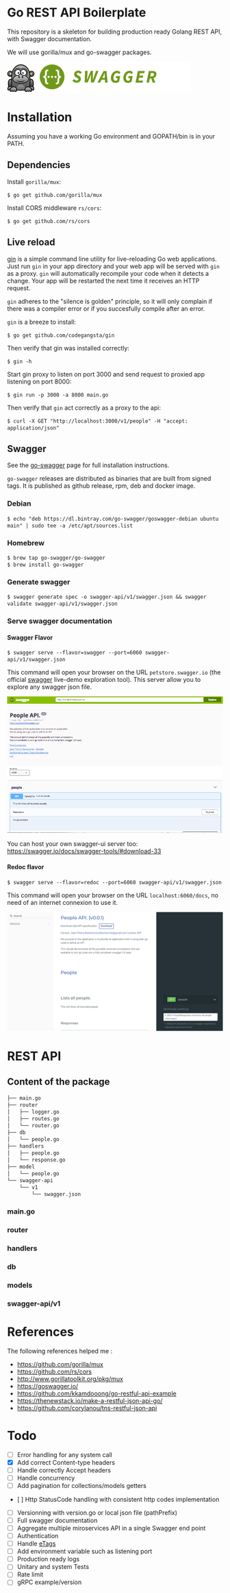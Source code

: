 # Go REST API Boilerplate

This repository is a skeleton for building production ready Golang REST API, with Swagger documentation.

We will use gorilla/mux and go-swagger packages.

![](images/gorilla.png) ![](images/swagger.png)


# Installation

Assuming you have a working Go environment and GOPATH/bin is in your PATH.

## Dependencies

Install `gorilla/mux`:

```
$ go get github.com/gorilla/mux
```

Install CORS middleware `rs/cors`:
```
$ go get github.com/rs/cors
```

## Live reload
[gin](https://github.com/codegangsta/gin) is a simple command line utility for live-reloading Go web applications. Just run `gin` in your app directory and your web app will be served with `gin` as a proxy. `gin` will automatically recompile your code when it detects a change. Your app will be restarted the next time it receives an HTTP request.

`gin` adheres to the "silence is golden" principle, so it will only complain if there was a compiler error or if you succesfully compile after an error.

`gin` is a breeze to install:

```
$ go get github.com/codegangsta/gin
```

Then verify that gin was installed correctly:

```
$ gin -h
```

Start gin proxy to listen on port 3000 and send request to proxied app listening on port 8000:
```
$ gin run -p 3000 -a 8000 main.go
```

Then verify that `gin` act correctly as a proxy to the api:

```
$ curl -X GET "http://localhost:3000/v1/people" -H "accept: application/json"
```

## Swagger

See the [go-swagger](https://github.com/go-swagger/go-swagger) page for full installation instructions.

`go-swagger` releases are distributed as binaries that are built from signed tags. It is published as github release, rpm, deb and docker image.

### Debian

```
$ echo "deb https://dl.bintray.com/go-swagger/goswagger-debian ubuntu main" | sudo tee -a /etc/apt/sources.list
```

### Homebrew

```
$ brew tap go-swagger/go-swagger
$ brew install go-swagger
```

### Generate swagger

```
$ swagger generate spec -o swagger-api/v1/swagger.json && swagger validate swagger-api/v1/swagger.json
```

### Serve swagger documentation

#### Swagger Flavor

```
$ swagger serve --flavor=swagger --port=6060 swagger-api/v1/swagger.json
```

This command will open your browser on the URL `petstore.swagger.io` (the official [swagger](https://swagger.io/swagger-ui/) live-demo exploration tool). This server allow you to explore any swagger json file.

![](images/swagger-flavor.png)

You can host your own swagger-ui server too: https://swagger.io/docs/swagger-tools/#download-33

#### Redoc flavor

```
$ swagger serve --flavor=redoc --port=6060 swagger-api/v1/swagger.json
```
This command will open your browser on the URL `localhost:6060/docs`, no need of an internet connexion to use it.

![](images/redoc-flavor.png)

# REST API

## Content of the package

```
├── main.go
├── router
│   ├── logger.go
│   ├── routes.go
│   └── router.go
├── db
│   └── people.go
├── handlers
│   ├── people.go
│   └── response.go
├── model
│   └── people.go
└── swagger-api
    └── v1
        └── swagger.json
```

### main.go

### router

### handlers

### db

### models

### swagger-api/v1

# References

The following references helped me :

* https://github.com/gorilla/mux
* https://github.com/rs/cors
* http://www.gorillatoolkit.org/pkg/mux
* https://goswagger.io/
* https://github.com/kkamdooong/go-restful-api-example
* https://thenewstack.io/make-a-restful-json-api-go/
* https://github.com/corylanou/tns-restful-json-api

# Todo

- [ ] Error handling for any system call
- [X] Add correct Content-type headers
- [ ] Handle correctly Accept headers
- [ ] Handle concurrency
- [ ] Add pagination for collections/models getters
- [ ] Http StatusCode handling with consistent http codes implementation
- [ ] Versionning with version.go or local json file (pathPrefix)
- [ ] Full swagger documentation
- [ ] Aggregate multiple miroservices API in a single Swagger end point
- [ ] Authentication
- [ ] Handle [eTags](http://en.wikipedia.org/wiki/HTTP_ETag)
- [ ] Add environment variable such as listening port
- [ ] Production ready logs
- [ ] Unitary and system Tests
- [ ] Rate limit
- [ ] gRPC example/version